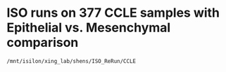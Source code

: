 # ISO runs on 377 CCLE samples with Epithelial vs. Mesenchymal comparison

    /mnt/isilon/xing_lab/shens/ISO_ReRun/CCLE
   

